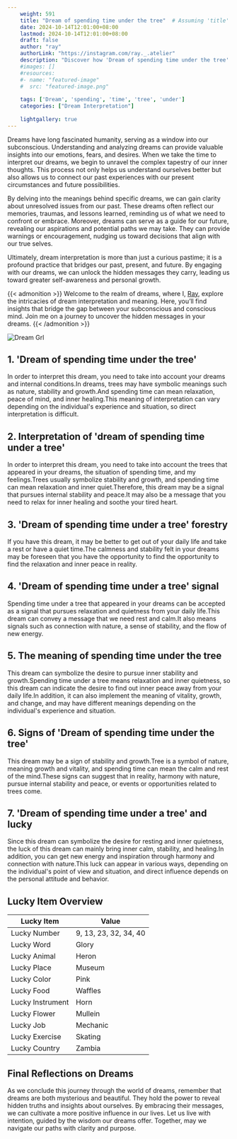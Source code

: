 ```yaml
---
    weight: 591
    title: "Dream of spending time under the tree"  # Assuming 'title' column exists
    date: 2024-10-14T12:01:00+08:00
    lastmod: 2024-10-14T12:01:00+08:00
    draft: false
    author: "ray"
    authorLink: "https://instagram.com/ray._.atelier"
    description: "Discover how 'Dream of spending time under the tree' can interpret your future and uncover its significant meanings in your life."
    #images: []
    #resources:
    #- name: "featured-image"
    #  src: "featured-image.png"
    
    tags: ['Dream', 'spending', 'time', 'tree', 'under']
    categories: ["Dream Interpretation"]
    
    lightgallery: true
---
```

    
Dreams have long fascinated humanity, serving as a window into our subconscious. Understanding and analyzing dreams can provide valuable insights into our emotions, fears, and desires. When we take the time to interpret our dreams, we begin to unravel the complex tapestry of our inner thoughts. This process not only helps us understand ourselves better but also allows us to connect our past experiences with our present circumstances and future possibilities.

By delving into the meanings behind specific dreams, we can gain clarity about unresolved issues from our past. These dreams often reflect our memories, traumas, and lessons learned, reminding us of what we need to confront or embrace. Moreover, dreams can serve as a guide for our future, revealing our aspirations and potential paths we may take. They can provide warnings or encouragement, nudging us toward decisions that align with our true selves.

Ultimately, dream interpretation is more than just a curious pastime; it is a profound practice that bridges our past, present, and future. By engaging with our dreams, we can unlock the hidden messages they carry, leading us toward greater self-awareness and personal growth.

{{< admonition >}}
Welcome to the realm of dreams, where I, [Ray](https://instagram.com/ray._.atelier), explore the intricacies of dream interpretation and meaning. Here, you’ll find insights that bridge the gap between your subconscious and conscious mind. Join me on a journey to uncover the hidden messages in your dreams.
{{< /admonition >}}

![Dream Grl](https://cdn.pixabay.com/photo/2017/11/02/03/35/gothic-2910057_1280.jpg "Dream Grl")

## 1. 'Dream of spending time under the tree'
In order to interpret this dream, you need to take into account your dreams and internal conditions.In dreams, trees may have symbolic meanings such as nature, stability and growth.And spending time can mean relaxation, peace of mind, and inner healing.This meaning of interpretation can vary depending on the individual's experience and situation, so direct interpretation is difficult.

## 2. Interpretation of 'dream of spending time under a tree'
In order to interpret this dream, you need to take into account the trees that appeared in your dreams, the situation of spending time, and my feelings.Trees usually symbolize stability and growth, and spending time can mean relaxation and inner quiet.Therefore, this dream may be a signal that pursues internal stability and peace.It may also be a message that you need to relax for inner healing and soothe your tired heart.

## 3. 'Dream of spending time under a tree' forestry
If you have this dream, it may be better to get out of your daily life and take a rest or have a quiet time.The calmness and stability felt in your dreams may be foreseen that you have the opportunity to find the opportunity to find the relaxation and inner peace in reality.

## 4. 'Dream of spending time under a tree' signal
Spending time under a tree that appeared in your dreams can be accepted as a signal that pursues relaxation and quietness from your daily life.This dream can convey a message that we need rest and calm.It also means signals such as connection with nature, a sense of stability, and the flow of new energy.

## 5. The meaning of spending time under the tree
This dream can symbolize the desire to pursue inner stability and growth.Spending time under a tree means relaxation and inner quietness, so this dream can indicate the desire to find out inner peace away from your daily life.In addition, it can also implement the meaning of vitality, growth, and change, and may have different meanings depending on the individual's experience and situation.

## 6. Signs of 'Dream of spending time under the tree'
This dream may be a sign of stability and growth.Tree is a symbol of nature, meaning growth and vitality, and spending time can mean the calm and rest of the mind.These signs can suggest that in reality, harmony with nature, pursue internal stability and peace, or events or opportunities related to trees come.

## 7. 'Dream of spending time under a tree' and lucky
Since this dream can symbolize the desire for resting and inner quietness, the luck of this dream can mainly bring inner calm, stability, and healing.In addition, you can get new energy and inspiration through harmony and connection with nature.This luck can appear in various ways, depending on the individual's point of view and situation, and direct influence depends on the personal attitude and behavior.

## Lucky Item Overview
| Lucky Item          | Value              |
|---------------|--------------------|
| Lucky Number        | 9, 13, 23, 32, 34, 40  |
| Lucky Word          | Glory |
| Lucky Animal        | Heron |
| Lucky Place         | Museum     |
| Lucky Color         | Pink     |
| Lucky Food          | Waffles      |
| Lucky Instrument    | Horn |
| Lucky Flower        | Mullein    |
| Lucky Job           | Mechanic       |
| Lucky Exercise      | Skating  |
| Lucky Country       | Zambia    |


##  Final Reflections on Dreams

As we conclude this journey through the world of dreams, remember that dreams are both mysterious and beautiful. They hold the power to reveal hidden truths and insights about ourselves. By embracing their messages, we can cultivate a more positive influence in our lives. Let us live with intention, guided by the wisdom our dreams offer. Together, may we navigate our paths with clarity and purpose.
